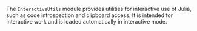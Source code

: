 The `InteractiveUtils` module provides utilities for interactive use of Julia, such as code introspection and clipboard access. It is intended for interactive work and is loaded automatically in interactive mode.
